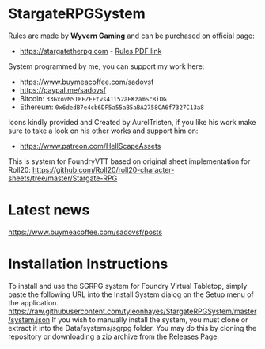 # StargateRPGSystem
Rules are made by **Wyvern Gaming** and can be purchased on official page:
* https://stargatetherpg.com - [Rules PDF link](https://stargatetherpg.com/store/product/13-stargate-sg-1-roleplaying-game-core-rulebook-digital-pdf-only/)

System programmed by me, you can support my work here:
* https://www.buymeacoffee.com/sadovsf
* https://paypal.me/sadovsf
* Bitcoin: `33GxovMSTPFZEFtvs41i52aEKzamSc8iDG`
* Ethereum: `0x6dedB7e4cb6DF5a55aB5aBA2758CA6f7327C13a8`

Icons kindly provided and Created by AurelTristen, if you like his work make sure to take a look on his other works and support him on:
* https://www.patreon.com/HellScapeAssets


This is system for FoundryVTT based on original sheet implementation for Roll20:
https://github.com/Roll20/roll20-character-sheets/tree/master/Stargate-RPG

# Latest news
https://www.buymeacoffee.com/sadovsf/posts

# Installation Instructions
To install and use the SGRPG system for Foundry Virtual Tabletop, simply paste the following URL into the
Install System dialog on the Setup menu of the application.
https://raw.githubusercontent.com/tyleonhayes/StargateRPGSystem/master/system.json
If you wish to manually install the system, you must clone or extract it into the Data/systems/sgrpg folder. You
may do this by cloning the repository or downloading a zip archive from the
Releases Page.
